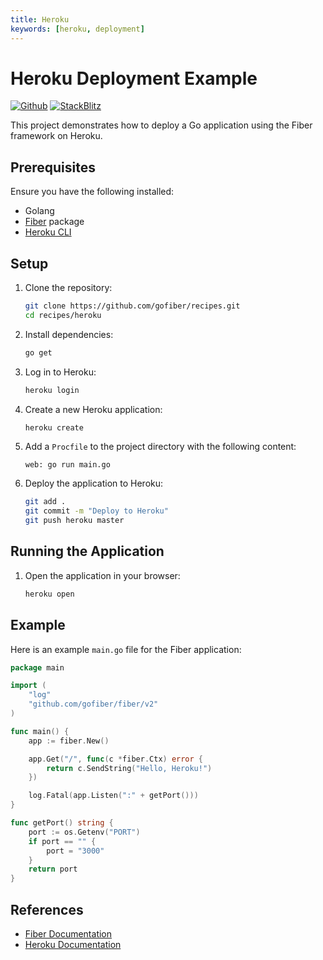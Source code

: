 ```yaml
---
title: Heroku
keywords: [heroku, deployment]
---
```


# Heroku Deployment Example

[![Github](https://img.shields.io/static/v1?label=&message=Github&color=2ea44f&style=for-the-badge&logo=github)](https://github.com/gofiber/recipes/tree/master/heroku) [![StackBlitz](https://img.shields.io/static/v1?label=&message=StackBlitz&color=2ea44f&style=for-the-badge&logo=StackBlitz)](https://stackblitz.com/github/gofiber/recipes/tree/master/heroku)

This project demonstrates how to deploy a Go application using the Fiber framework on Heroku.

## Prerequisites

Ensure you have the following installed:

- Golang
- [Fiber](https://github.com/gofiber/fiber) package
- [Heroku CLI](https://devcenter.heroku.com/articles/heroku-cli)

## Setup

1. Clone the repository:

    ```sh
    git clone https://github.com/gofiber/recipes.git
    cd recipes/heroku
    ```

2. Install dependencies:

    ```sh
    go get
    ```

3. Log in to Heroku:

    ```sh
    heroku login
    ```

4. Create a new Heroku application:

    ```sh
    heroku create
    ```

5. Add a `Procfile` to the project directory with the following content:

    ```
    web: go run main.go
    ```

6. Deploy the application to Heroku:

    ```sh
    git add .
    git commit -m "Deploy to Heroku"
    git push heroku master
    ```

## Running the Application

1. Open the application in your browser:

    ```sh
    heroku open
    ```

## Example

Here is an example `main.go` file for the Fiber application:

```go
package main

import (
    "log"
    "github.com/gofiber/fiber/v2"
)

func main() {
    app := fiber.New()

    app.Get("/", func(c *fiber.Ctx) error {
        return c.SendString("Hello, Heroku!")
    })

    log.Fatal(app.Listen(":" + getPort()))
}

func getPort() string {
    port := os.Getenv("PORT")
    if port == "" {
        port = "3000"
    }
    return port
}
```

## References

- [Fiber Documentation](https://docs.gofiber.io)
- [Heroku Documentation](https://devcenter.heroku.com/)
